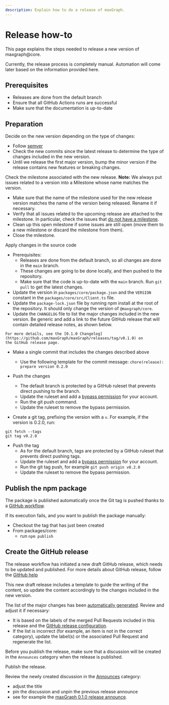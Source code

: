 ```yaml
---
description: Explain how to do a release of maxGraph.
---
```


# Release how-to

This page explains the steps needed to release a new version of maxgraph@core.

Currently, the release process is completely manual. Automation will come later based on the information provided here.

## Prerequisites

- Releases are done from the default branch
- Ensure that all GitHub Actions runs are successful
- Make sure that the documentation is up-to-date

## Preparation

Decide on the new version depending on the type of changes:
- Follow [semver](https://semver.org/)
- Check the new commits since the latest release to determine the type of changes included in the new version.
- Until we release the first major version, bump the minor version if the release contains new features or breaking changes.

Check the milestone associated with the new release. **Note:** We always put issues related to a version into a Milestone whose
name matches the version.
- Make sure that the name of the milestone used for the new release version matches the name of the version being
released. Rename it if necessary.
- Verify that all issues related to the upcoming release are attached to the milestone. In particular, check the issues that
[do not have a milestone](https://github.com/maxGraph/maxGraph/issues?q=is%3Aissue+is%3Aclosed+no%3Amilestone).
- Clean up this open milestone if some issues are still open (move them to a new milestone or discard the milestone from them).
- Close the milestone.

Apply changes in the source code
- Prerequisites:
  - Releases are done from the default branch, so all changes are done in the `main` branch.
  - These changes are going to be done locally, and then pushed to the repository.
  - Make sure that the code is up-to-date with the `main` branch. Run `git pull` to get the latest changes.
- Update the version in `packages/core/package.json` and the `VERSION` constant in the `packages/core/src/Client.ts` file.
- Update the `package-lock.json` file by running npm install at the root of the repository. It should only change the version of `@maxgraph/core`.
- Update the `CHANGELOG` file to list the major changes included in the new version. Be generic and add a
link to the future GitHub release that will contain detailed release notes, as shown below.
```
For more details, see the [0.1.0 Changelog](https://github.com/maxGraph/maxGraph/releases/tag/v0.1.0) on
the GitHub release page.
```

- Make a single commit that includes the changes described above
  - Use the following template for the commit message: `chore(release): prepare version 0.2.0`
- Push the changes
  - The default branch is protected by a GitHub ruleset that prevents direct pushing to the branch.
  - Update the ruleset and add a [bypass permission](https://docs.github.com/en/repositories/configuring-branches-and-merges-in-your-repository/managing-rulesets/creating-rulesets-for-a-repository#granting-bypass-permissions-for-your-ruleset) for your account.
  - Run the git push command.
  - Update the ruleset to remove the bypass permission. 

- Create a git tag, prefixing the version with a `v`. For example, if the version is 0.2.0, run:
```
git fetch --tags
git tag v0.2.0
```
- Push the tag
  - As for the default branch, tags are protected by a GitHub ruleset that prevents direct pushing tags.
  - Update the ruleset and add a [bypass permission](https://docs.github.com/en/repositories/configuring-branches-and-merges-in-your-repository/managing-rulesets/creating-rulesets-for-a-repository#granting-bypass-permissions-for-your-ruleset) for your account.
  - Run the git tag push, for example `git push origin v0.2.0`
  - Update the ruleset to remove the bypass permission.


## Publish the npm package

The package is published automatically once the Git tag is pushed thanks to a [GitHub workflow](https://github.com/maxGraph/maxgraph-integration-examples/actions/workflows/publish-npm-package.yml).

If its execution fails, and you want to publish the package manually:
- Checkout the tag that has just been created
- From packages/core:
  - run `npm publish`


## Create the GitHub release

The release workflow has initiated a new draft GitHub release, which needs to be updated and published.
For more details about GitHub release, follow the [GitHub help](https://help.github.com/en/github/administering-a-repository/managing-releases-in-a-repository#creating-a-release)

This new draft release includes a template to guide the writing of the content, so update the content accordingly to the
changes included in the new version.

The list of the major changes has been [automatically generated](https://docs.github.com/en/repositories/releasing-projects-on-github/automatically-generated-release-notes). Review and adjust it if necessary:
  - It is based on the labels of the merged Pull Requests included in this release and the [GitHub release configuration](https://github.com/maxGraph/maxGraph/blob/development/.github/release.yml).
  - If the list is incorrect (for example, an item is not in the correct category), update the label(s) or the associated
Pull Request and regenerate the list.

Before you publish the release, make sure that a discussion will be created in the `Announces` category when the release
is published.

Publish the release.

Review the newly created discussion in the [Announces](https://github.com/maxGraph/maxGraph/discussions/categories/announces) category:
- adjust the title
- pin the discussion and unpin the previous release announce
- see for example the [maxGraph 0.1.0 release announce](https://github.com/maxGraph/maxGraph/discussions/147).
